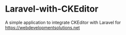 # Laravel-with-CKEditor
A simple application to integrate CKEditor with Laravel for https://webdevelopmentsolutions.net
